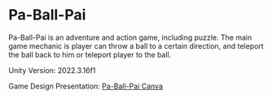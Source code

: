 # Pa-Ball-Pai
Pa-Ball-Pai is an adventure and action game, including puzzle. The main game mechanic is player can throw a ball to a certain direction, and teleport the ball back to him or teleport player to the ball.


Unity Version: 2022.3.16f1


Game Design Presentation: [Pa-Ball-Pai Canva](https://www.canva.com/design/DAF82_LO7b4/NjxeP-wUQPQdK7oa1kJJOw/edit?utm_content=DAF82_LO7b4&utm_campaign=designshare&utm_medium=link2&utm_source=sharebutton)
